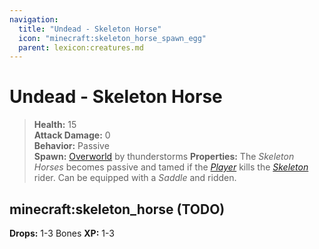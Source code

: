 ```yaml
---
navigation:
  title: "Undead - Skeleton Horse"
  icon: "minecraft:skeleton_horse_spawn_egg"
  parent: lexicon:creatures.md
---
```


# Undead - Skeleton Horse

> __Health:__ 15     
> __Attack Damage:__ 0    
> __Behavior:__ Passive     
> __Spawn:__ [Overworld](../world/dimensions.md#overworld) by thunderstorms 
> __Properties:__ 
The *Skeleton Horses* becomes passive and tamed if the [*Player*](./human-player.md) kills the [*Skeleton*](./undead-skeleton.md) rider. Can be equipped with a *Saddle* and ridden.

## minecraft:skeleton_horse (TODO)

<GameScene zoom={2}>
  <Entity id="minecraft:skeleton_horse" />
</GameScene>

__Drops:__ 1-3 Bones  __XP:__ 1-3

